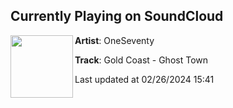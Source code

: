 ## Currently Playing on SoundCloud

[<img align="left" width="100" src="https://i1.sndcdn.com/artworks-RDDrfyWHkYfH-0-t500x500.jpg">](https://soundcloud.com/oneseventy/gold-coast-ghost-town?in=saxurn/sets/thingy-thang)

**Artist**: OneSeventy 

**Track**: Gold Coast - Ghost Town

Last updated at 02/26/2024 15:41

